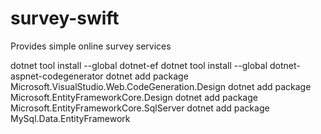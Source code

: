 # survey-swift

Provides simple online survey services

dotnet tool install --global dotnet-ef
dotnet tool install --global dotnet-aspnet-codegenerator
dotnet add package Microsoft.VisualStudio.Web.CodeGeneration.Design
dotnet add package Microsoft.EntityFrameworkCore.Design
dotnet add package Microsoft.EntityFrameworkCore.SqlServer
dotnet add package MySql.Data.EntityFramework
